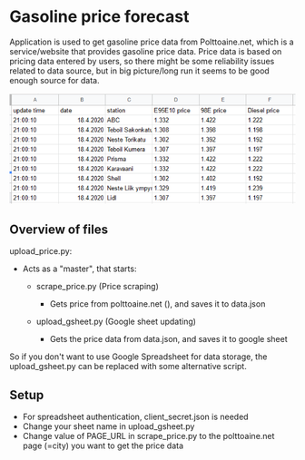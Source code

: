# Gasoline price forecast

Application is used to get gasoline price data from Polttoaine.net, which is a service/website that provides gasoline price data. Price data is based on pricing data entered by users, so there might be some reliability issues related to data source, but in big picture/long run it seems to be good enough source for data.

![spreadsheet](price_sheet.PNG)



## Overview of files

upload_price.py:
- Acts as a "master", that starts:
  - scrape_price.py (Price scraping)
    - Gets price from polttoaine.net (), and saves it to data.json

  - upload_gsheet.py (Google sheet updating)
    - Gets the price data from data.json, and saves it to google sheet

So if you don't want to use Google Spreadsheet for data storage, the upload_gsheet.py can be replaced with some alternative script.

    

## Setup
- For spreadsheet authentication, client_secret.json is needed
- Change your sheet name in upload_gsheet.py
- Change value of PAGE_URL in scrape_price.py to the polttoaine.net page (=city) you want to get the price data
